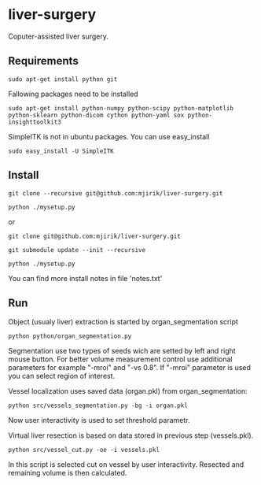 liver-surgery
=============

Coputer-assisted liver surgery. 

Requirements
------------

    sudo apt-get install python git 

Fallowing packages need to be installed

    sudo apt-get install python-numpy python-scipy python-matplotlib python-sklearn python-dicom cython python-yaml sox python-insighttoolkit3 

SimpleITK is not in ubuntu packages. You can use easy_install

    sudo easy_install -U SimpleITK

Install
-------

    git clone --recursive git@github.com:mjirik/liver-surgery.git

    python ./mysetup.py

or

    git clone git@github.com:mjirik/liver-surgery.git

    git submodule update --init --recursive

    python ./mysetup.py

You can find more install notes in file 'notes.txt'


Run
---

Object (usualy liver) extraction is started by organ_segmentation script

    python python/organ_segmentation.py 

Segmentation use two types of seeds wich are setted by left and right mouse 
button. For better volume measurement control use additional parameters 
for example "-mroi" and "-vs 0.8". If "-mroi" parameter is used you can 
select region of interest.


Vessel localization uses saved data (organ.pkl) from organ_segmentation:

    python src/vessels_segmentation.py -bg -i organ.pkl

Now user interactivity is used to set threshold parametr.

Virtual liver resection is based on data stored in previous step 
(vessels.pkl).

    python src/vessel_cut.py -oe -i vessels.pkl

In this script is selected cut on vessel by user interactivity. Resected and
remaining volume is then calculated.
